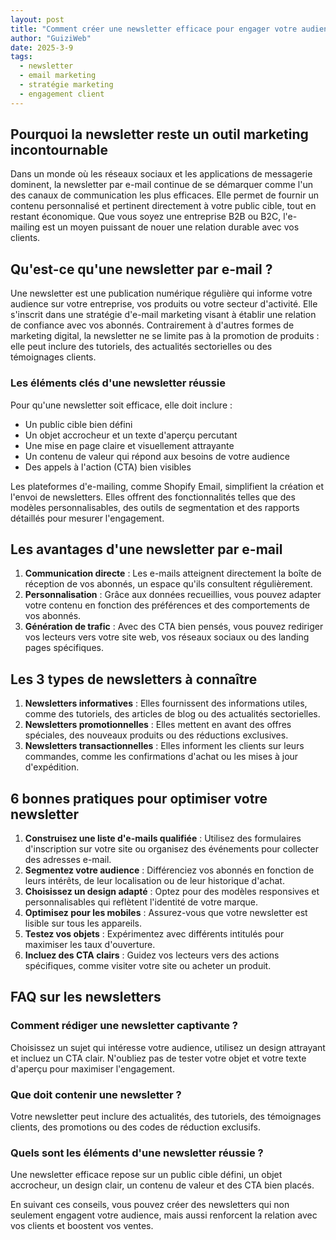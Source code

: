 ```yaml
---
layout: post
title: "Comment créer une newsletter efficace pour engager votre audience"
author: "GuiziWeb"
date: 2025-3-9
tags:
  - newsletter
  - email marketing
  - stratégie marketing
  - engagement client
---
```


## **Pourquoi la newsletter reste un outil marketing incontournable**

Dans un monde où les réseaux sociaux et les applications de messagerie dominent, la newsletter par e-mail continue de se démarquer comme l'un des canaux de communication les plus efficaces. Elle permet de fournir un contenu personnalisé et pertinent directement à votre public cible, tout en restant économique. Que vous soyez une entreprise B2B ou B2C, l'e-mailing est un moyen puissant de nouer une relation durable avec vos clients.

## **Qu'est-ce qu'une newsletter par e-mail ?**

Une newsletter est une publication numérique régulière qui informe votre audience sur votre entreprise, vos produits ou votre secteur d'activité. Elle s'inscrit dans une stratégie d'e-mail marketing visant à établir une relation de confiance avec vos abonnés. Contrairement à d'autres formes de marketing digital, la newsletter ne se limite pas à la promotion de produits : elle peut inclure des tutoriels, des actualités sectorielles ou des témoignages clients.

### **Les éléments clés d'une newsletter réussie**

Pour qu'une newsletter soit efficace, elle doit inclure :

- Un public cible bien défini
- Un objet accrocheur et un texte d'aperçu percutant
- Une mise en page claire et visuellement attrayante
- Un contenu de valeur qui répond aux besoins de votre audience
- Des appels à l'action (CTA) bien visibles

Les plateformes d'e-mailing, comme Shopify Email, simplifient la création et l'envoi de newsletters. Elles offrent des fonctionnalités telles que des modèles personnalisables, des outils de segmentation et des rapports détaillés pour mesurer l'engagement.

## **Les avantages d'une newsletter par e-mail**

1. **Communication directe** : Les e-mails atteignent directement la boîte de réception de vos abonnés, un espace qu'ils consultent régulièrement.
2. **Personnalisation** : Grâce aux données recueillies, vous pouvez adapter votre contenu en fonction des préférences et des comportements de vos abonnés.
3. **Génération de trafic** : Avec des CTA bien pensés, vous pouvez rediriger vos lecteurs vers votre site web, vos réseaux sociaux ou des landing pages spécifiques.

## **Les 3 types de newsletters à connaître**

1. **Newsletters informatives** : Elles fournissent des informations utiles, comme des tutoriels, des articles de blog ou des actualités sectorielles.
2. **Newsletters promotionnelles** : Elles mettent en avant des offres spéciales, des nouveaux produits ou des réductions exclusives.
3. **Newsletters transactionnelles** : Elles informent les clients sur leurs commandes, comme les confirmations d'achat ou les mises à jour d'expédition.

## **6 bonnes pratiques pour optimiser votre newsletter**

1. **Construisez une liste d'e-mails qualifiée** : Utilisez des formulaires d'inscription sur votre site ou organisez des événements pour collecter des adresses e-mail.
2. **Segmentez votre audience** : Différenciez vos abonnés en fonction de leurs intérêts, de leur localisation ou de leur historique d'achat.
3. **Choisissez un design adapté** : Optez pour des modèles responsives et personnalisables qui reflètent l'identité de votre marque.
4. **Optimisez pour les mobiles** : Assurez-vous que votre newsletter est lisible sur tous les appareils.
5. **Testez vos objets** : Expérimentez avec différents intitulés pour maximiser les taux d'ouverture.
6. **Incluez des CTA clairs** : Guidez vos lecteurs vers des actions spécifiques, comme visiter votre site ou acheter un produit.

## **FAQ sur les newsletters**

### **Comment rédiger une newsletter captivante ?**

Choisissez un sujet qui intéresse votre audience, utilisez un design attrayant et incluez un CTA clair. N'oubliez pas de tester votre objet et votre texte d'aperçu pour maximiser l'engagement.

### **Que doit contenir une newsletter ?**

Votre newsletter peut inclure des actualités, des tutoriels, des témoignages clients, des promotions ou des codes de réduction exclusifs.

### **Quels sont les éléments d'une newsletter réussie ?**

Une newsletter efficace repose sur un public cible défini, un objet accrocheur, un design clair, un contenu de valeur et des CTA bien placés.

En suivant ces conseils, vous pouvez créer des newsletters qui non seulement engagent votre audience, mais aussi renforcent la relation avec vos clients et boostent vos ventes.
